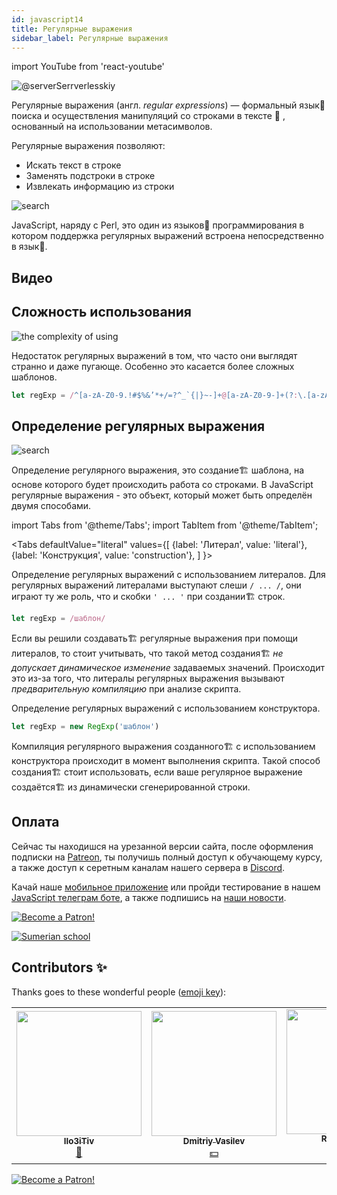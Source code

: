 ```yaml
---
id: javascript14
title: Регулярные выражения
sidebar_label: Регулярные выражения
---
```


import YouTube from 'react-youtube'

![@serverSerrverlesskiy](/img/javascript/headers/13.jpg)

Регулярные выражения (англ. _regular expressions_) — формальный язык👅 поиска и осуществления манипуляций со строками в тексте 📜 , основанный на использовании метасимволов.

Регулярные выражения позволяют:

- Искать текст в строке
- Заменять подстроки в строке
- Извлекать информацию из строки

![search](https://media.giphy.com/media/l46Cy1rHbQ92uuLXa/giphy.gif)

JavaScript, наряду с Perl, это один из языков👅 программирования в котором поддержка регулярных выражений встроена непосредственно в язык👅.

## Видео

<YouTube videoId="FLff8YCBV3s" />

## Сложность использования

![the complexity of using](https://media.giphy.com/media/5XYsIwzY00ONq/giphy.gif)

Недостаток регулярных выражений в том, что часто они выглядят странно и даже пугающе. Особенно это касается более сложных шаблонов.

```jsx
let regExp = /^[a-zA-Z0-9.!#$%&’*+/=?^_`{|}~-]+@[a-zA-Z0-9-]+(?:\.[a-zA-Z0-9-]+)*$/
```

## Определение регулярных выражения

![search](https://media.giphy.com/media/RMwYOO5e8pr1lhL8K7/giphy.gif)

Определение регулярного выражения, это создание🏗️ шаблона, на основе которого будет происходить работа со строками. В JavaScript регулярные выражения - это объект, который может быть определён двумя способами.

import Tabs from '@theme/Tabs';
import TabItem from '@theme/TabItem';

<Tabs
defaultValue="literal"
values={[
{label: 'Литерал', value: 'literal'},
{label: 'Конструкция', value: 'construction'},
]
}>
<TabItem value="literal">

Определение регулярных выражений с использованием литералов. Для регулярных выражений литералами выступают слеши `/ ... /`, они играют ту же роль, что и скобки `' ... '` при создании🏗️ строк.

```jsx
let regExp = /шаблон/
```

Если вы решили создавать🏗️ регулярные выражения при помощи литералов, то стоит учитывать, что такой метод создания🏗️ _не допускает динамическое изменение_ задаваемых значений. Происходит это из-за того, что литералы регулярных выражения вызывают _предварительную компиляцию_ при анализе скрипта.

  </TabItem>
  <TabItem value="construction">

Определение регулярных выражений с использованием конструктора.

```jsx
let regExp = new RegExp('шаблон')
```

Компиляция регулярного выражения созданного🏗️ с использованием конструктора происходит в момент выполнения скрипта. Такой способ создания🏗️ стоит использовать, если ваше регулярное выражение создаётся🏗️ из динамически сгенерированной строки.

  </TabItem>
</Tabs>

<!-- ## Использование

![pressing the button](https://media.giphy.com/media/12hhLP67q6PqCs/giphy.gif)

Использование регулярных выражений рассмотрим на примере:

```jsx
let regExp = /banana/
```

Этим кодом📟 мы создали🏗️ простое регулярное выражение, которое ищет строку `banana`. Для тестирования регулярного выражения можно использовать метод `.test(string)`, результатом работы метода является `boolean` значение.

```jsx live
function learnJavaScript() {
  let regExp = /banana/,
    str = 'fanana ranana banana'
  return regExp.test(str) ? 'Нашёл' : 'Нету'
}
```

В примере регулярное выражение ищет подстроку `banana` в строке `str`.

## Якоря

![anchor](https://media.giphy.com/media/3ohze1LSWrEGCML02Y/giphy.gif)

Якоря привязывают шаблон к началу или концу строки. Для привязки к началу строки используется - `^`, а к концу - `$`.

```jsx live
function learnJavaScript() {
  let regExp = /^banana/,
    str = 'lime banana orange'
  return regExp.test(str) ? 'Нашёл' : 'Нету'
}
```

Используя такой шаблон `/banana/` вы будете искать `banana` во всей строке. Если нужно проверить на полное совпадение строки с шаблоном нужно использовать якоря `/^banana$/`. Метод `.test()` вернёт `true` ✅ только в том случае, если вся строка это `banana`.

## Флаги

![Flag](https://media.giphy.com/media/ihRmRCxJuIi3pCORTL/giphy.gif)

Флаги используются для расширения осуществляемого регулярными выражениями поиска.

- `g` - при поиске ищет все совпадения;
- `i` - поиск не зависит от регистра `[Z-z]`;
- `m` - многострочный режим;
- `s` - включает режим **dotall**, при котором точка `.` может соответствовать символу перевода строки;
- `y` - выполняет поиск начиная с символа, который находится на позиции свойства **lastindex** текущего регулярного выражения;
- `u` - включает поддержку **Unicode**.

Использование флагов при разных способах создания🏗️ шаблона регулярного выражения
<Tabs
defaultValue="literal"
values={[
{label: 'Литерал', value: 'literal'},
{label: 'Конструкция', value: 'construction'},
]
}>
<TabItem value="literal">

```jsx
let regExp = /шаблон/флаг // prettier-ignore
```

Обратите внимание, что флаги являются **неотъемлемой частью** регулярного выражения. Флаги не могут быть добавлены или удалены позднее. Также флаги можно комбинировать.

```jsx live
function learnJavaScript() {
  let regExp = /banana/i,
    str = 'faNana RanaNA BaNanA'
  return regExp.test(str) ? 'Нашёл' : 'Нету'
}
```

Попробуйте убрать флаг `i` из примера.
</TabItem>
<TabItem value="construction">

```jsx
let regExp = new RegExp('шаблон', 'флаг')
```

Обратите внимание, что флаги являются **неотъемлемой частью** регулярного выражения. Флаги не могут быть добавлены или удалены позднее. Также флаги можно комбинировать.

```jsx live
function learnJavaScript() {
  let regExp = new RegExp('banana', 'i'),
    str = 'faNana RanaNA BaNanA'
  return regExp.test(str) ? 'Нашёл' : 'Нету'
}
```

Попробуйте убрать флаг `i` из примера. Теперь поиск зависит от регистра.
</TabItem>
</Tabs>

## Итого

Тема очень обширная и нечасто используемая нами в разработке, поэтому если интересно, то подробней можно познакомиться с ней [здесь,](https://learn.javascript.ru/regular-expressions)[ здесь](https://developer.mozilla.org/ru/docs/Web/JavaScript/Guide/Regular_Expressions)[ и здесь.](https://tuhub.ru/frontend/js-regexp)

## Проблемы?

![Problem](https://media.giphy.com/media/xTiTnGeUsWOEwsGoG4/giphy.gif)

Пишите в [Discord](https://discord.gg/6GDAfXn) или телеграмм [чат](https://t.me/jscampapp), а также подписывайтесь на наши [новости](https://t.me/javascriptapp)

 

## Вопросы

![Question](https://media.giphy.com/media/l0HlRnAWXxn0MhKLK/giphy.gif)

Для чего нужны регулярные выражения?

1. Cоздание шаблонов
2. Манипуляции со строками
3. Редактирования строк

Какой символ используется для литерального создания регулярного выражения?

1. Слеш `/`
2. Обратный слеш `\`
3. Квадратные скобки `[]`

В каком способе создания регулярного выражения не допускается дальнейшее динамическое изменение задаваемых значений?

1. В литеральном
2. В конструкции
3. При любом способе динамическое изменение допустимо

Для того чтобы понять насколько вы усвоили этот урок пройдите тест в [мобильном приложении](http://onelink.to/njhc95) в нашей школы по этой теме.

![Sumerian school](/img/app.jpg)

## Ссылки

1. [Learn JavaScript](https://learn.javascript.ru/regular-expressions)
2. [MDN Web Docs](https://developer.mozilla.org/ru/docs/Web/JavaScript/Guide/Regular_Expressions)
3. [JS RegExp](https://tuhub.ru/frontend/js-regexp) -->

## Оплата

Сейчас ты находишся на урезанной версии сайта, после оформления подписки на [Patreon](https://www.patreon.com/javascriptcamp), ты получишь полный доступ к обучающему курсу, а также доступ к серетным каналам нашего сервера в [Discord](https://discord.gg/6GDAfXn).  

Качай наше [мобильное приложение](http://onelink.to/njhc95) или пройди тестирование в нашем [JavaScript телеграм боте](https://t.me/javascriptcamp_bot), а также подпишись на [наши новости](https://t.me/javascriptapp).

[![Become a Patron!](/img/logo/patreon.jpg)](https://www.patreon.com/bePatron?u=31769291)


[![Sumerian school](/img/app.jpg)](http://onelink.to/njhc95)

 

## Contributors ✨

Thanks goes to these wonderful people ([emoji key](https://allcontributors.org/docs/en/emoji-key)):

<table>
  <tr> 
    <td align="center"><a href="https://github.com/IIo3iTiv"><img src="https://avatars1.githubusercontent.com/u/72025062?v=4?s=200" width="200px;" alt=""/><br /><sub><b>IIo3iTiv</b></sub></a><br /><a href="https://github.com/gHashTag/react-native-village/commits?author=IIo3iTiv" title="Documentation">📖</a></td>
    <td align="center"><a href="https://fullstackserverless.github.io/"><img src="https://avatars0.githubusercontent.com/u/6774813?v=4?s=200" width="200px;" alt=""/><br /><sub><b>Dmitriy Vasilev</b></sub></a><br /><a href="#financial-gHashTag" title="Financial">💵</a></td>
    <td align="center"><a href="https://github.com/Resoner2005"><img src="https://avatars1.githubusercontent.com/u/75675814?v=4?s=200" width="200px;" alt=""/><br /><sub><b>Resoner2005</b></sub></a><br /><a href="https://github.com/gHashTag/react-native-village/issues?q=author%3AResoner2005" title="Bug reports">🐛 🎨 🖋</a></td>
    <td align="center"><a href="https://github.com/Navernoss"><img src="https://avatars0.githubusercontent.com/u/75784137?v=4?s=200" width="200px;" alt=""/><br /><sub><b>Navernoss</b></sub></a><br /><a href="#content-Navernoss" title="Content">🖋 🐛 🎨 </a></td>
  </tr>
  
</table>

[![Become a Patron!](/img/logo/patreon.jpg)](https://www.patreon.com/bePatron?u=31769291)

